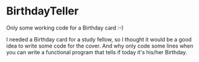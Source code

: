 # BirthdayTeller
Only some working code for a Birthday card :-)


I needed a Birthday card for a study fellow, so I thought it would be a good idea to write some code for the cover. And why only code some lines when you can write a functional program that tells if today it's his/her Birthday.
